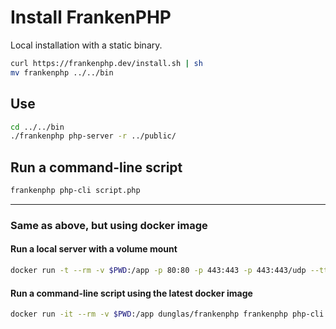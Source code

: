 # Install FrankenPHP

Local installation with a static binary.

```bash
curl https://frankenphp.dev/install.sh | sh
mv frankenphp ../../bin
```

## Use

```bash
cd ../../bin
./frankenphp php-server -r ../public/
```

## Run a command-line script

```bash
frankenphp php-cli script.php
```
---
### Same as above, but using docker image

#### Run a local server with a volume mount
```bash
docker run -t --rm -v $PWD:/app -p 80:80 -p 443:443 -p 443:443/udp --tty dunglas/frankenphp 
```

#### Run a command-line script using the latest docker image
```bash
docker run -it --rm -v $PWD:/app dunglas/frankenphp frankenphp php-cli script.php
```
